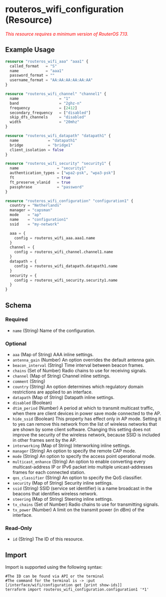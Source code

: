 # routeros_wifi_configuration (Resource)
*<span style="color:red">This resource requires a minimum version of RouterOS 7.13.</span>*

## Example Usage
```terraform
resource "routeros_wifi_aaa" "aaa1" {
  called_format   = "S"
  name            = "aaa1"
  password_format = ""
  username_format = "AA:AA:AA:AA:AA:AA"
}

resource "routeros_wifi_channel" "channel1" {
  name                  = "1"
  band                  = "2ghz-n"
  frequency             = [2412]
  secondary_frequency   = ["disabled"]
  skip_dfs_channels     = "disabled"
  width                 = "20mhz"
}

resource "routeros_wifi_datapath" "datapath1" {
  name             = "datapath1"
  bridge           = "bridge1"
  client_isolation = false
}

resource "routeros_wifi_security" "security1" {
  name                 = "security1"
  authentication_types = ["wpa2-psk", "wpa3-psk"]
  ft                   = true
  ft_preserve_vlanid   = true
  passphrase           = "password"
}

resource "routeros_wifi_configuration" "configuration1" {
  country = "Netherlands"
  manager = "capsman"
  mode    = "ap"
  name    = "configuration1"
  ssid    = "my-network"

  aaa = {
    config = routeros_wifi_aaa.aaa1.name
  }
  channel = {
    config = routeros_wifi_channel.channel1.name
  }
  datapath = {
    config = routeros_wifi_datapath.datapath1.name
  }
  security = {
    config = routeros_wifi_security.security1.name
  }
}
```

<!-- schema generated by tfplugindocs -->
## Schema

### Required

- `name` (String) Name of the configuration.

### Optional

- `aaa` (Map of String) AAA inline settings.
- `antenna_gain` (Number) An option overrides the default antenna gain.
- `beacon_interval` (String) Time interval between beacon frames.
- `chains` (Set of Number) Radio chains to use for receiving signals.
- `channel` (Map of String) Channel inline settings.
- `comment` (String)
- `country` (String) An option determines which regulatory domain restrictions are applied to an interface.
- `datapath` (Map of String) Datapath inline settings.
- `disabled` (Boolean)
- `dtim_period` (Number) A period at which to transmit multicast traffic, when there are client devices in power save mode connected to the AP.
- `hide_ssid` (Boolean) This property has effect only in AP mode. Setting it to yes can remove this network from the list of wireless networks that are shown by some client software. Changing this setting does not improve the security of the wireless network, because SSID is included in other frames sent by the AP.
- `interworking` (Map of String) Interworking inline settings.
- `manager` (String) An option to specify the remote CAP mode.
- `mode` (String) An option to specify the access point operational mode.
- `multicast_enhance` (String) An option to enable converting every multicast-address IP or IPv6 packet into multiple unicast-addresses frames for each connected station.
- `qos_classifier` (String) An option to specify the QoS classifier.
- `security` (Map of String) Security inline settings.
- `ssid` (String) SSID (service set identifier) is a name broadcast in the beacons that identifies wireless network.
- `steering` (Map of String) Steering inline settings.
- `tx_chains` (Set of Number) Radio chains to use for transmitting signals.
- `tx_power` (Number) A limit on the transmit power (in dBm) of the interface.

### Read-Only

- `id` (String) The ID of this resource.

## Import
Import is supported using the following syntax:
```shell
#The ID can be found via API or the terminal
#The command for the terminal is -> :put [/interface/wifi/configuration get [print show-ids]]
terraform import routeros_wifi_configuration.configuration1 '*1'
```
